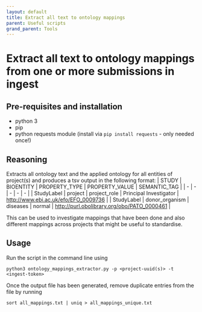 ```yaml
---
layout: default
title: Extract all text to ontology mappings
parent: Useful scripts
grand_parent: Tools
---
```

# Extract all text to ontology mappings from one or more submissions in ingest

## Pre-requisites and installation

- python 3
- pip
- python requests module (install via `pip install requests` - only needed once!)

## Reasoning
Extracts all ontology text and the applied ontology for all entities of project(s) and produces a tsv output in the following format:
| STUDY | BIOENTITY | PROPERTY_TYPE | PROPERTY_VALUE | SEMANTIC_TAG | 
| - | - | - | - | - |
| StudyLabel | project | project_role | Principal Investigator | http://www.ebi.ac.uk/efo/EFO_0009736 | 
| StudyLabel | donor_organism | diseases | normal | http://purl.obolibrary.org/obo/PATO_0000461 |

This can be used to investigate mappings that have been done and also different mappings across projects that might be useful to standardise.

## Usage

Run the script in the command line using

```
python3 ontology_mappings_extractor.py -p <project-uuid(s)> -t <ingest-token>
```

Once the output file has been generated, remove duplicate entries from the file by running

```
sort all_mappings.txt | uniq > all_mappings_unique.txt
```
